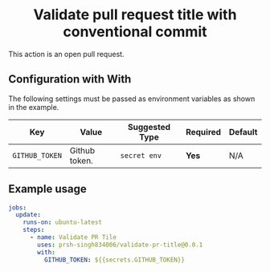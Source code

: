 <div align="center"><h1>Validate pull request title with conventional commit</h1></div>

This action is an open pull request.

## Configuration with With

The following settings must be passed as environment variables as shown in the
example.

| Key                | Value                                       | Suggested Type | Required | Default              |
| ------------------ | ------------------------------------------- | -------------- | -------- | -------------------- |
| `GITHUB_TOKEN`     | Github token.                      | `secret env`   | **Yes**  | N/A                  |

## Example usage

```yml
jobs:
  update:
    runs-on: ubuntu-latest
    steps:
      - name: Validate PR Tile
        uses: prsh-singh834006/validate-pr-title@0.0.1
        with:
          GITHUB_TOKEN: ${{secrets.GITHUB_TOKEN}}
```
